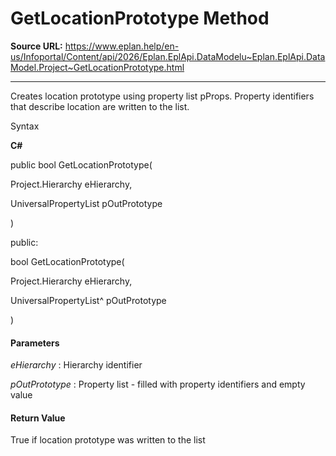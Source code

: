 # GetLocationPrototype Method

**Source URL:** https://www.eplan.help/en-us/Infoportal/Content/api/2026/Eplan.EplApi.DataModelu~Eplan.EplApi.DataModel.Project~GetLocationPrototype.html

---

Creates location prototype using property list pProps. Property identifiers that describe location are written to the list.

Syntax

**C#**



public bool GetLocationPrototype( 

   Project.Hierarchy eHierarchy,

   UniversalPropertyList pOutPrototype

)

public:

bool GetLocationPrototype( 

   Project.Hierarchy eHierarchy,

   UniversalPropertyList^ pOutPrototype

)


#### Parameters

*eHierarchy*
:   Hierarchy identifier

*pOutPrototype*
:   Property list - filled with property identifiers and empty value

#### Return Value

True if location prototype was written to the list
